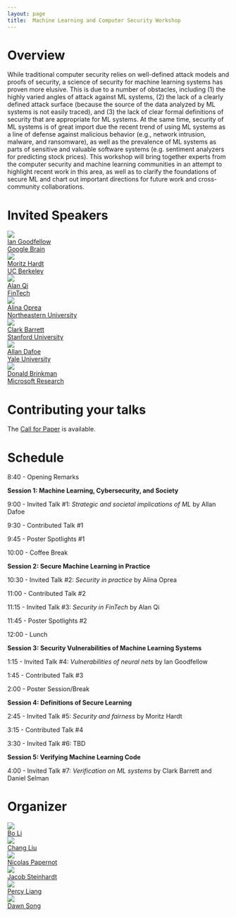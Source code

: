 ```yaml
---
layout: page
title:  Machine Learning and Computer Security Workshop
---
```


# Overview

While traditional computer security relies on well-defined
attack models and proofs of security, a science of security
for machine learning systems has proven more elusive. This
is due to a number of obstacles, including (1) the highly
varied angles of attack against ML systems, (2) the lack of
a clearly defined attack surface (because the source of the
data analyzed by ML systems is not easily traced), and (3)
the lack of clear formal definitions of security that are
appropriate for ML systems. At the same time, security of
ML systems is of great import due the recent trend of using
ML systems as a line of defense against malicious behavior
(e.g., network intrusion, malware, and ransomware), as well
as the prevalence of ML systems as parts of sensitive and
valuable software systems (e.g. sentiment analyzers for
predicting stock prices). This workshop will bring together
experts from the computer security and machine learning
communities in an attempt to highlight recent work in this
area, as well as to clarify the foundations of secure ML and
chart out important directions for future work and
cross-community collaborations.

# Invited Speakers

<div class="instructors">
     <div class="instructor">
       <a href="https://research.google.com/pubs/105214.html">
         <div class="instructorphoto"><img src="assets/people/iangoodfellow.jpg"/></div>
         <div>Ian Goodfellow</div>
         <div>Google Brain</div>
       </a>
     </div>
     <div class="instructor">
       <a href="http://mrtz.org/">
         <div class="instructorphoto"><img src="assets/people/mhardt.jpg"/></div>
         <div>Moritz Hardt</div>
         <div>UC Berkeley</div>
       </a>
     </div>
     <div class="instructor">
       <a href="https://www.cs.purdue.edu/homes/alanqi/">
         <div class="instructorphoto"><img src="assets/people/Yuan_Qi.jpg"/></div>
         <div>Alan Qi</div>
         <div>FinTech</div>
       </a>
     </div>
</div>

<div class="instructors">
     <div class="instructor">
       <a href="http://www.ccs.neu.edu/home/alina/">
         <div class="instructorphoto"><img src="assets/people/AlinaOprea.jpg"/></div>
         <div>Alina Oprea</div>
         <div>Northeastern University</div>
       </a>
     </div>
     <div class="instructor">
       <a href="http://theory.stanford.edu/~barrett/">
         <div class="instructorphoto"><img src="assets/people/ClarkBarrett.jpg"/></div>
         <div>Clark Barrett</div>
         <div>Stanford University</div>
       </a>
     </div>
     <div class="instructor">
       <a href="http://www.allandafoe.com/">
         <div class="instructorphoto"><img src="assets/people/dafoe.jpg"/></div>
         <div>Allan Dafoe</div>
         <div>Yale University</div>
       </a>
     </div>
     <div class="instructor">
       <a href="https://www.microsoft.com/en-us/research/people/donaldbr/">
         <div class="instructorphoto"><img src="assets/people/onstage.jpg"/></div>
         <div>Donald Brinkman</div>
         <div>Microsoft Research</div>
       </a>
     </div>
</div>


# Contributing your talks

The [Call for Paper](cfp.md) is available.

# Schedule

8:40 - Opening Remarks

**Session 1: Machine Learning, Cybersecurity, and Society**

9:00 - Invited Talk #1: *Strategic and societal implications of ML* by Allan Dafoe

9:30 - Contributed Talk #1

9:45 - Poster Spotlights #1

10:00 - Coffee Break

**Session 2: Secure Machine Learning in Practice**

10:30 - Invited Talk #2: *Security in practice* by Alina Oprea

11:00 - Contributed Talk #2

11:15 - Invited Talk #3: *Security in FinTech* by Alan Qi

11:45 - Poster Spotlights #2

12:00 - Lunch

**Session 3: Security Vulnerabilities of Machine Learning Systems**

1:15 - Invited Talk #4: *Vulnerabilities of neural nets* by Ian Goodfellow

1:45 - Contributed Talk #3

2:00 - Poster Session/Break

**Session 4: Definitions of Secure Learning**

2:45 - Invited Talk #5: *Security and fairness* by Moritz Hardt

3:15 - Contributed Talk #4

3:30 - Invited Talk #6: TBD

**Session 5: Verifying Machine Learning Code**

4:00 - Invited Talk #7: *Verification on ML systems* by Clark Barrett and Daniel Selman


# Organizer


<div class="instructors">
     <div class="organizer">
       <a href="mailto:crystalboli@berkeley.edu">
         <div class="instructorphoto"><img src="assets/people/boli.jpg"/></div>
         <div>Bo Li</div>
       </a>
     </div>
     <div class="organizer">
       <a href="mailto:liuchang@eecs.berkeley.edu">
         <div class="instructorphoto"><img src="assets/people/chang.jpg"/></div>
         <div>Chang Liu</div>
       </a>
     </div>
     <div class="organizer">
       <a href="mailto:ngp5056@cse.psu.edu">
         <div class="instructorphoto"><img src="assets/people/ngp.png"/></div>
         <div>Nicolas Papernot</div>
       </a>
     </div>
     <div class="organizer">
       <a href="mailto:jacob.steinhardt@gmail.com">
         <div class="instructorphoto"><img src="assets/people/jacob.png"/></div>
         <div>Jacob Steinhardt</div>
       </a>
     </div>
     <div class="organizer">
       <a href="mailto:pliang@stanford.edu">
         <div class="instructorphoto"><img src="assets/people/percy.jpeg"/></div>
         <div>Percy Liang</div>
       </a>
     </div>
     <div class="organizer">
       <a href="mailto:dawnsong@cs.berkeley.edu">
         <div class="instructorphoto"><img src="assets/people/dawnsong.jpg"/></div>
         <div>Dawn Song</div>
       </a>
     </div>
</div>
